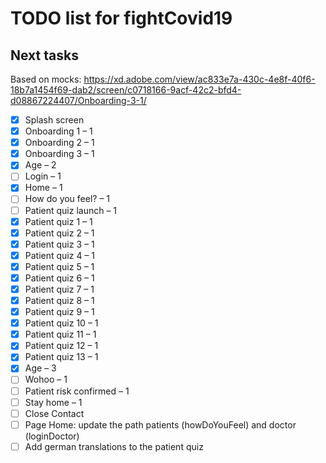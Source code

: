 # TODO list for fightCovid19

## Next tasks

Based on mocks:
https://xd.adobe.com/view/ac833e7a-430c-4e8f-40f6-18b7a1454f69-dab2/screen/c0718166-9acf-42c2-bfd4-d08867224407/Onboarding-3-1/

- [X] Splash screen
- [X] Onboarding 1 – 1
- [X] Onboarding 2 – 1
- [X] Onboarding 3 – 1
- [X] Age – 2
- [ ] Login – 1
- [X] Home – 1
- [ ] How do you feel? – 1
- [ ] Patient quiz launch – 1
- [X] Patient quiz 1 – 1
- [X] Patient quiz 2 – 1
- [X] Patient quiz 3 – 1
- [X] Patient quiz 4 – 1
- [X] Patient quiz 5 – 1
- [X] Patient quiz 6 – 1
- [X] Patient quiz 7 – 1
- [X] Patient quiz 8 – 1
- [X] Patient quiz 9 – 1
- [X] Patient quiz 10 – 1
- [X] Patient quiz 11 – 1
- [X] Patient quiz 12 – 1
- [X] Patient quiz 13 – 1
- [X] Age – 3
- [ ] Wohoo – 1
- [ ] Patient risk confirmed – 1
- [ ] Stay home – 1
- [ ] Close Contact
- [ ] Page Home: update the path patients (howDoYouFeel) and doctor (loginDoctor)
- [ ] Add german translations to the patient quiz
